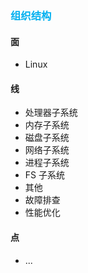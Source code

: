 ### <font color=#00b0f0>组织结构</font>

#### 面

- Linux

#### 线

- 处理器子系统
- 内存子系统
- 磁盘子系统
- 网络子系统
- 进程子系统
- FS 子系统
- 其他
- 故障排查
- 性能优化

#### 点

- ...
